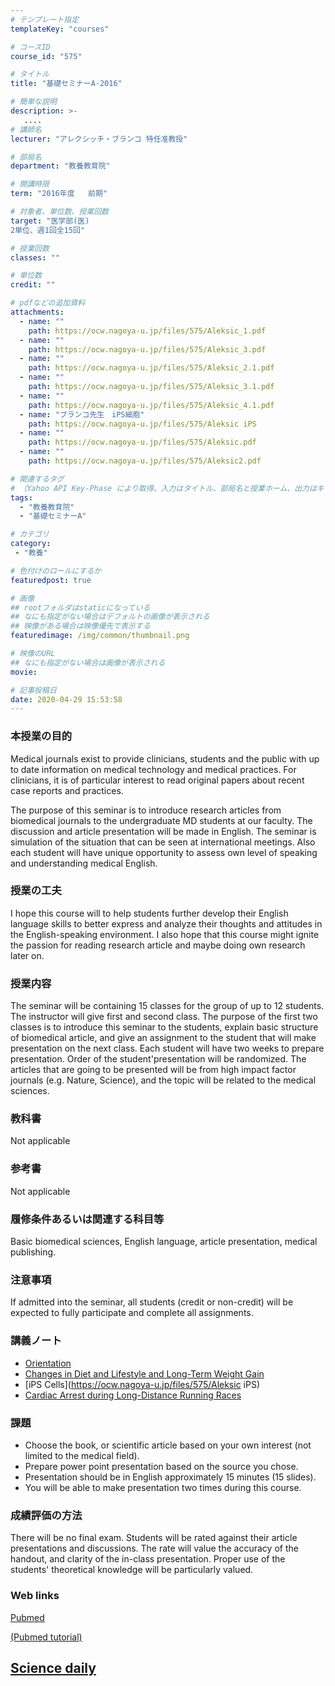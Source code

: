 ```yaml
---
# テンプレート指定
templateKey: "courses"

# コースID
course_id: "575"

# タイトル
title: "基礎セミナーA-2016"

# 簡単な説明
description: >-
   ....
# 講師名
lecturer: "アレクシッチ・ブランコ 特任准教授"

# 部局名
department: "教養教育院"

# 開講時限
term: "2016年度	前期"

# 対象者、単位数、授業回数
target: "医学部(医)
2単位、週1回全15回"

# 授業回数
classes: ""

# 単位数
credit: ""

# pdfなどの追加資料
attachments:
  - name: "" 
    path: https://ocw.nagoya-u.jp/files/575/Aleksic_1.pdf
  - name: "" 
    path: https://ocw.nagoya-u.jp/files/575/Aleksic_3.pdf
  - name: "" 
    path: https://ocw.nagoya-u.jp/files/575/Aleksic_2.1.pdf
  - name: "" 
    path: https://ocw.nagoya-u.jp/files/575/Aleksic_3.1.pdf
  - name: "" 
    path: https://ocw.nagoya-u.jp/files/575/Aleksic_4.1.pdf
  - name: "ブランコ先生　iPS細胞" 
    path: https://ocw.nagoya-u.jp/files/575/Aleksic iPS
  - name: "" 
    path: https://ocw.nagoya-u.jp/files/575/Aleksic.pdf
  - name: "" 
    path: https://ocw.nagoya-u.jp/files/575/Aleksic2.pdf

# 関連するタグ
# （Yahoo API Key-Phase により取得。入力はタイトル、部局名と授業ホーム、出力はキーフレーズ（tags））
tags:
  - "教養教育院"
  - "基礎セミナーA"

# カテゴリ
category:
 - "教養"

# 色付けのロールにするか
featuredpost: true

# 画像
## rootフォルダはstaticになっている
## なにも指定がない場合はデフォルトの画像が表示される
## 映像がある場合は映像優先で表示する
featuredimage: /img/common/thumbnail.png

# 映像のURL
## なにも指定がない場合は画像が表示される
movie: 

# 記事投稿日
date: 2020-04-29 15:53:58
---
```


### 本授業の目的

Medical journals exist to provide clinicians, students and the public with up to date information on medical technology and medical practices. For clinicians, it is of particular interest to read original papers about recent case reports and practices.

The purpose of this seminar is to introduce research articles from biomedical journals to the undergraduate MD students at our faculty. The discussion and article presentation will be made in English. The seminar is simulation of the situation that can be seen at international meetings. Also each student will have unique opportunity to assess own level of speaking and understanding medical English.


### 授業の工夫

I hope this course will to help students further develop their English language skills to better express and analyze their thoughts and attitudes in the English-speaking environment. I also hope that this course might ignite the passion for reading research article and maybe doing own research later on.









### 授業内容

The seminar will be containing 15 classes for the group of up to 12 students. The instructor will give first and second class. The purpose of the first two classes is to introduce this seminar to the students, explain basic structure of biomedical article, and give an assignment to the student that will make presentation on the next class. Each student will have two weeks to prepare presentation. Order of the student'presentation will be randomized. The articles that are going to be presented will be from high impact factor journals (e.g. Nature, Science), and the topic will be related to the medical sciences.


### 教科書

Not applicable

### 参考書

Not applicable

### 履修条件あるいは関連する科目等

Basic biomedical sciences, English language, article presentation, medical publishing.


### 注意事項

If admitted into the seminar, all students (credit or non-credit) will be expected to fully participate and complete all assignments.






### 講義ノート

* [Orientation](https://ocw.nagoya-u.jp/files/575/Aleksic_1.pdf) 
* [Changes in Diet and Lifestyle and Long-Term Weight Gain](https://ocw.nagoya-u.jp/files/575/Aleksic2.pdf) 
* [iPS Cells](https://ocw.nagoya-u.jp/files/575/Aleksic iPS) 
* [Cardiac Arrest during Long-Distance Running Races](https://ocw.nagoya-u.jp/files/575/Aleksic.pdf) 


### 課題

* Choose the book, or scientific article based on your own interest (not limited to the medical field).
*  Prepare power point presentation based on the source you chose.
*  Presentation should be in English approximately 15 minutes (15 slides).
*  You will be able to make presentation two times during this course.




### 成績評価の方法

There will be no final exam. Students will be rated against their article presentations and discussions. The rate will value the accuracy of the handout, and clarity of the in-class presentation. Proper use of the students' theoretical knowledge will be particularly valued.


### Web links

[Pubmed](http://www.ncbi.nlm.nih.gov/pubmed/)

[(Pubmed tutorial)](http://www.youtube.com/watch?v=V0NYKFSphKY&list=PLBD13A2628C7A9965/)

[Science daily](http://www.sciencedaily.com/news/health_medicine//)
-----